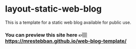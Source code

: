 # layout-static-web-blog
This is a template for a static web blog available for public use.

### You can preview this site here 👉🏼 https://mrestebban.github.io/web-blog-template/
